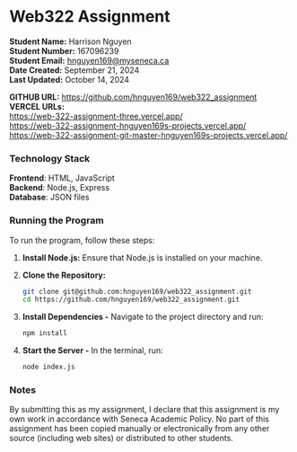 # Web322 Assignment

**Student Name:** Harrison Nguyen  
**Student Number:** 167096239  
**Student Email:** hnguyen169@myseneca.ca  
**Date Created:** September 21, 2024  
**Last Updated:** October 14, 2024

**GITHUB URL:** https://github.com/hnguyen169/web322_assignment  
**VERCEL URLs:**  
https://web-322-assignment-three.vercel.app/  
https://web-322-assignment-hnguyen169s-projects.vercel.app/  
https://web-322-assignment-git-master-hnguyen169s-projects.vercel.app/  

### Technology Stack

**Frontend**: HTML, JavaScript  
**Backend**: Node.js, Express  
**Database**: JSON files  

### Running the Program

To run the program, follow these steps:

1. **Install Node.js:** Ensure that Node.js is installed on your machine.

2. **Clone the Repository:**
   ```bash
   git clone git@github.com:hnguyen169/web322_assignment.git
   cd https://github.com/hnguyen169/web322_assignment.git

3. **Install Dependencies -** Navigate to the project directory and run:
   ```bash
   npm install

4. **Start the Server -** In the terminal, run:
   ```bash
   node index.js

### Notes

By submitting this as my assignment, I declare that this assignment is my own work in accordance with Seneca Academic Policy. No part of this assignment has been copied manually or electronically from any other source (including web sites) or distributed to other students.
